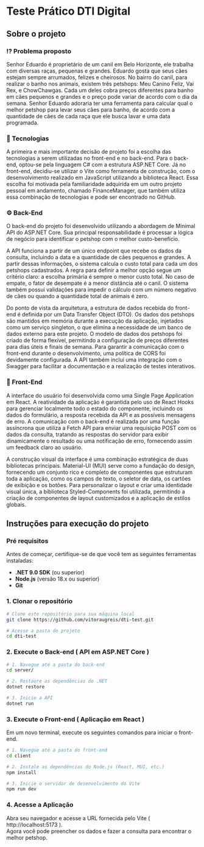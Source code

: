 # Teste Prático DTI Digital

## Sobre o projeto
### ⁉ Problema proposto
Senhor Eduardo é proprietário de um canil em Belo Horizonte, ele trabalha com diversas raças, pequenas e grandes. Eduardo gosta que seus cães estejam sempre arrumados, felizes e cheirosos. No bairro do canil, para realizar o banho nos animais, existem três petshops: Meu Canino Feliz, Vai Rex, e ChowChawgas. Cada um deles cobra preços diferentes para banho em cães pequenos e grandes e o preço pode variar de acordo com o dia da semana. Senhor Eduardo adoraria ter uma ferramenta para calcular qual o melhor petshop para levar seus cães para banho, de acordo com a quantidade de cães de cada raça que ele busca lavar e uma data programada.

### 🚀 Tecnologias
A primeira e mais importante decisão de projeto foi a escolha das tecnologias a serem utilizadas no front-end e no back-end. Para o back-end, optou-se pela linguagem C# com a estrutura ASP.NET Core. Já no front-end, decidiu-se utilizar o Vite como ferramenta de construção, com o desenvolvimento realizado em JavaScript utilizando a biblioteca React. Essa escolha foi motivada pela familiaridade adquirida em um outro projeto pessoal em andamento, chamado FinanceManager, que também utiliza essa combinação de tecnologias e pode ser encontrado no GitHub.

### ⚙ Back-End
O back-end do projeto foi desenvolvido utilizando a abordagem de Minimal API do ASP.NET Core. Sua principal responsabilidade é processar a lógica de negócio para identificar o petshop com o melhor custo-benefício.

A API funciona a partir de um único endpoint que recebe os dados da consulta, incluindo a data e a quantidade de cães pequenos e grandes. A partir dessas informações, o sistema calcula o custo total para cada um dos petshops cadastrados. A regra para definir a melhor opção segue um critério claro: a escolha primária é sempre o menor custo total. No caso de empate, o fator de desempate é a menor distância até o canil. O sistema também possui validações para impedir o cálculo com um número negativo de cães ou quando a quantidade total de animais é zero.

Do ponto de vista da arquitetura, a estrutura de dados recebida do front-end é definida por um Data Transfer Object (DTO). Os dados dos petshops são mantidos em memória durante a execução da aplicação, injetados como um serviço singleton, o que elimina a necessidade de um banco de dados externo para este projeto. O modelo de dados dos petshops foi criado de forma flexível, permitindo a configuração de preços diferentes para dias úteis e finais de semana. Para garantir a comunicação com o front-end durante o desenvolvimento, uma política de CORS foi devidamente configurada. A API também inclui uma integração com o Swagger para facilitar a documentação e a realização de testes interativos.

### 🎨 Front-End
A interface do usuário foi desenvolvida como uma Single Page Application em React. A reatividade da aplicação é garantida pelo uso de React Hooks para gerenciar localmente todo o estado do componente, incluindo os dados do formulário, a resposta recebida da API e as possíveis mensagens de erro. A comunicação com o back-end é realizada por uma função assíncrona que utiliza a Fetch API para enviar uma requisição POST com os dados da consulta, tratando as respostas do servidor para exibir dinamicamente o resultado ou uma notificação de erro, fornecendo assim um feedback claro ao usuário.

A construção visual da interface é uma combinação estratégica de duas bibliotecas principais. Material-UI (MUI) serve como a fundação do design, fornecendo um conjunto rico e completo de componentes que estruturam toda a aplicação, como os campos de texto, o seletor de data, os cartões de exibição e os botões. Para personalizar o layout e criar uma identidade visual única, a biblioteca Styled-Components foi utilizada, permitindo a criação de componentes de layout customizados e a aplicação de estilos globais. 

## Instruções para execução do projeto
### Pré requisitos
Antes de começar, certifique-se de que você tem as seguintes ferramentas instaladas:
- **.NET 9.0 SDK** (ou superior)
- **Node.js** (versão 18.x ou superior)
- **Git**
### 1. Clonar o repositório
``` bash
# Clone este repositório para sua máquina local
git clone https://github.com/vitoraugreis/dti-test.git

# Acesse a pasta do projeto
cd dti-test
```
### 2. Execute o Back-end ( API em ASP.NET Core )
``` bash
# 1. Navegue até a pasta do back-end
cd server/

# 2. Restaure as dependências do .NET
dotnet restore

# 3. Inicie a API
dotnet run
```
### 3. Execute o Front-end ( Aplicação em React )
Em um novo terminal, execute os seguintes comandos para iniciar o front-end.
``` bash
# 1. Navegue até a pasta do front-end
cd client

# 2. Instale as dependências do Node.js (React, MUI, etc.)
npm install

# 3. Inicie o servidor de desenvolvimento do Vite
npm run dev
```
### 4. Acesse a Aplicação
Abra seu navegador e acesse a URL fornecida pelo Vite ( http://localhost:5173 ). <br>Agora você pode preencher os dados e fazer a consulta para encontrar o melhor petshop.
